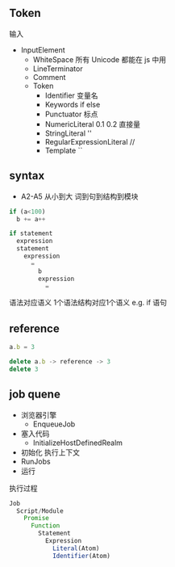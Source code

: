 ## Token
输入
- InputElement
  - WhiteSpace 所有 Unicode 都能在 js 中用
  - LineTerminator
  - Comment
  - Token
    - Identifier 变量名
    - Keywords if else
    - Punctuator 标点
    - NumericLiteral 0.1 0.2 直接量
    - StringLiteral ''
    - RegularExpressionLiteral //
    - Template ``


## syntax
- A2-A5 从小到大 词到句到结构到模块

```js
if (a<100)
  b += a++

if statement
  expression
  statement
    expression
      =
        b
        expression
          =
```
语法对应语义
1个语法结构对应1个语义
e.g. if 语句


## reference
```js
a.b = 3

delete a.b -> reference -> 3
delete 3
```
## job quene
- 浏览器引擎
   - EnqueueJob
- 塞入代码 
  - InitializeHostDefinedRealm
- 初始化 执行上下文
- RunJobs
- 运行

执行过程
```js
Job
  Script/Module
    Promise
      Function
        Statement
          Expression
            Literal(Atom)
            Identifier(Atom)
```
